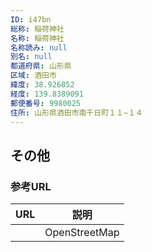 ```yaml
---
ID: i47bn
総称: 稲荷神社
名称: 稲荷神社
名称読み: null
別名: null
都道府県: 山形県
区域: 酒田市
緯度: 38.926852
経度: 139.8389091
郵便番号: 9980025
住所: 山形県酒田市南千日町１１−１４
---
```


## その他

### 参考URL

| URL | 説明          |
| --- | ------------- |
|     | OpenStreetMap |
